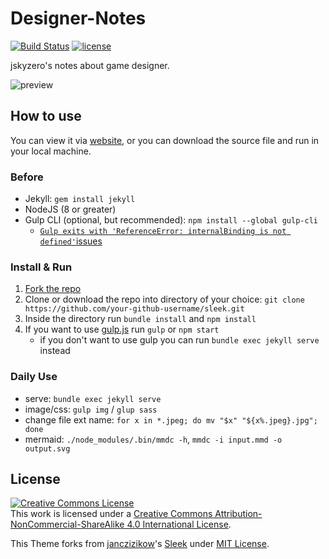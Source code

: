 # Designer-Notes

[![Build Status](https://travis-ci.com/jskyzero/design.jskyzero.com.svg?branch=jekyll)](https://travis-ci.com/jskyzero/design.jskyzero.com)
[![license](https://img.shields.io/github/license/mashape/apistatus.svg)](https://github.com/jskyzero/design.jskyzero.com)

jskyzero's notes about game designer.


![preview](https://lh3.googleusercontent.com/ZkEtoy_h4J4RxRq0Nvu7xrebqfA8fpIlrSXOJvryTkmxCvBDkXPWm2G2aEC4_QFtoZrWdpuY7eQaF9zCzyhpRUKXVy-uJQdLaiIkCVQEsQUYbzkfGAwZ3rnS9qvOaIyzeLSRiaK74EabSb9XRJMKX3636v43MU-p_hsMdAjC5HybBN-jpbWrk3Qb0btW-wIWDn3VINl-uzWs7NqfTmUqjyVsq2tXpQjKVQ5xQE2HB-j5D4kRv6M7P6Ind4MOuv9aYB8nt0MmRM9WqpdBQ8E9qSJ9hdiuIkTTVAz95_i2h--sLrvzXkj6k4g6-MR4upqsBH4ecEsQERu2DLGRhjCFVfAAfTKHKhaHHh-lyMXCU1JAG8r5Ls-LnNzvooLfK_yy8JMcRD1gIzBDuwj7leS_bng_3fzFsDAJTrKUXdPTgcFys2LjO3YkjDa1zaoZHR8tXOmi7R2n7OT4vM68u8vQVFI7XCDKU0jJvfaDWw8QP8kDabxZLx9oquK3o1s192PzRWt6W8kLTv44zqfed219yEpv6724vaRS5kBxs3G63NXi03l_DClr-GRyELY7P2Ph8FzNZAFJU4lku3c5zbyt1FwoqO-7pAf7WhHWPgRdlGAKCWUkoNQwmgtZk3slsWPuusSykm18L7xP3q1wUlcIdmqZx0YAqYj55Z0qyCykuAFqaFznwreI6DazR3FezyvpB9A9WOi0F19vpX1GGkBH0zu5N7e0NGx5a6iY_mf3WjhE_zyw0JRZUBY=w2001-h995-no)


## How to use

You can view it via [website](https://design.jskyzero.com/), or you can download the source file and run in your local machine.


### Before

+ Jekyll: `gem install jekyll`
+ NodeJS (8 or greater)
+ Gulp CLI (optional, but recommended): `npm install --global gulp-cli`
  + [`Gulp exits with 'ReferenceError: internalBinding is not defined'`issues](https://github.com/gulpjs/gulp/issues/2246)


### Install & Run

1. [Fork the repo](https://github.com/jskyzero/Designer-Notes/fork)
2. Clone or download the repo into directory of your choice: `git clone https://github.com/your-github-username/sleek.git`
3. Inside the directory run `bundle install` and `npm install`
4. If you want to use [gulp.js](https://gulpjs.com/) run `gulp` or `npm start`
    + if you don't want to use gulp you can run `bundle exec jekyll serve` instead


### Daily Use

+ serve: `bundle exec jekyll serve`
+ image/css: `gulp img` / `glup sass`
+ change file ext name: `for x in *.jpeg; do mv "$x" "${x%.jpeg}.jpg"; done`
+ mermaid: `./node_modules/.bin/mmdc -h`, `mmdc -i input.mmd -o output.svg`


## License

<a rel="license" href="http://creativecommons.org/licenses/by-nc-sa/4.0/"><img alt="Creative Commons License" style="border-width:0" src="https://i.creativecommons.org/l/by-nc-sa/4.0/80x15.png" /></a><br />This work is licensed under a <a rel="license" href="http://creativecommons.org/licenses/by-nc-sa/4.0/">Creative Commons Attribution-NonCommercial-ShareAlike 4.0 International License</a>.


This Theme forks from [janczizikow](https://github.com/janczizikow)'s [Sleek](https://github.com/janczizikow/sleek) under [MIT License](https://opensource.org/licenses/MIT).

